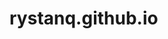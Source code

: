 # rystanq.github.io


<!-- I want to use the skills I learn in the class to create
an online portfolio where I can present my skills in a unique and personalized fashion.>
